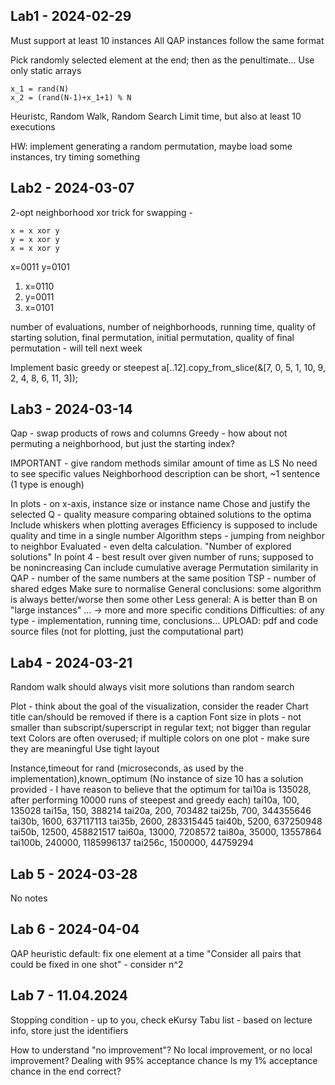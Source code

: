 ## Lab1 - 2024-02-29

Must support at least 10 instances
All QAP instances follow the same format

Pick randomly selected element at the end; then as the penultimate...
Use only static arrays

```
x_1 = rand(N)
x_2 = (rand(N-1)+x_1+1) % N
```
Heuristc, Random Walk, Random Search
Limit time, but also at least 10 executions

HW: implement generating a random permutation, maybe load some instances, try timing something


## Lab2 - 2024-03-07

2-opt neighborhood
xor trick for swapping -
```
x = x xor y
y = x xor y
x = x xor y
```
x=0011
y=0101
1. x=0110
2. y=0011
3. x=0101


number of evaluations, number of neighborhoods, running time, quality of starting solution, final permutation, initial permutation, quality of final permutation - will tell next week

Implement basic greedy or steepest
a[..12].copy_from_slice(&[7, 0, 5, 1, 10, 9, 2, 4, 8, 6, 11, 3]);

## Lab3 - 2024-03-14

Qap - swap products of rows and columns
Greedy - how about not permuting a neighborhood, but just the starting index?

IMPORTANT - give random methods similar amount of time as LS
No need to see specific values
Neighborhood description can be short, ~1 sentence (1 type is enough)

In plots - on x-axis, instance size or instance name
Chose and justify the selected Q - quality measure comparing obtained solutions to the optima
Include whiskers when plotting averages
Efficiency is supposed to include quality and time in a single number
Algorithm steps - jumping from neighbor to neighbor
Evaluated - even delta calculation. "Number of explored solutions"
In point 4 - best result over given number of runs; supposed to be nonincreasing
Can include cumulative average
Permutation similarity in QAP - number of the same numbers at the same position
TSP - number of shared edges
Make sure to normalise
General conclusions: some algorithm is always better/worse then some other
Less general: A is better than B on "large instances"
... -> more and more specific conditions
Difficulties: of any type - implementation, running time, conclusions...
UPLOAD: pdf and code source files (not for plotting, just the computational part)

## Lab4 - 2024-03-21

Random walk should always visit more solutions than random search

Plot - think about the goal of the visualization, consider the reader
Chart title can/should be removed if there is a caption
Font size in plots - not smaller than subscript/superscript in regular text;
not bigger than regular text
Colors are often overused; if multiple colors on one plot - make sure they are meaningful
Use tight layout

Instance,timeout for rand (microseconds, as used by the implementation),known_optimum
(No instance of size 10 has a solution provided - I have reason to believe that the optimum for tai10a is 135028, after performing 10000 runs of steepest and greedy each)
tai10a,  100,     135028
tai15a,  150,     388214
tai20a,  200,     703482
tai25b,  700,     344355646
tai30b,  1600,    637117113
tai35b,  2600,    283315445
tai40b,  5200,    637250948
tai50b,  12500,   458821517
tai60a,  13000,   7208572
tai80a,  35000,   13557864
tai100b, 240000,  1185996137
tai256c, 1500000, 44759294

## Lab 5 - 2024-03-28
No notes

## Lab 6 - 2024-04-04

QAP heuristic default: fix one element at a time
"Consider all pairs that could be fixed in one shot" - consider n^2

## Lab 7 - 11.04.2024

Stopping condition - up to you, check eKursy
Tabu list - based on lecture info, store just the identifiers

How to understand "no improvement"? No local improvement, or no local improvement?
Dealing with 95% acceptance chance
Is my 1% acceptance chance in the end correct?
